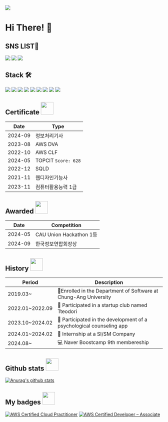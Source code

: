 <img src="https://capsule-render.vercel.app/api?type=waving&color=random&height=200&section=header&text=Lee%20JI%20Hak&fontSize=60" />

# Hi There! 👋



## SNS LIST🍕


<a href="https://ez17.tistory.com/" target="_blank"><img src="https://img.shields.io/badge/Tistory-000000?style=flat-square&logo=Tistory&logoColor=white"/></a>
<a href="https://instagram.com/easyhak2?utm_medium=copy_link" target="_blank"><img src="https://img.shields.io/badge/Instagram-E4405F?style=flat-square&logo=Instagram&logoColor=white"/></a>
<a href="https://www.linkedin.com/in/%EC%A7%80%ED%95%99-%EC%9D%B4-582b67274?utm_source=share&utm_campaign=share_via&utm_content=profile&utm_medium=android_app" target="_blank"><img src="https://img.shields.io/badge/LinkedIn-0A66C2?style=flat-square&logo=LinkedIn&logoColor=white"></a>




<!--- 🔭 I’m currently working on -->
## Stack 🛠
     
<img src="https://img.shields.io/badge/Spring-6DB33F?style=flat-square&logo=Spring&logoColor=white"> <img src="https://img.shields.io/badge/Spring Boot-6DB33F?style=flat-square&logo=Spring Boot&logoColor=white">
<img src="https://img.shields.io/badge/MySQL-4479A1?style=flat-square&logo=MySQL&logoColor=white"> <img src="https://img.shields.io/badge/MariaDB-003545?style=flat-square&logo=MariaDB&logoColor=white">
<img src="https://img.shields.io/badge/MongoDB-47A248?style=flat-square&logo=MongoDB&logoColor=white">
<img src="https://img.shields.io/badge/AWS Lambda-FF9900?style=flat-square&logo=AWSLambda&logoColor=white"> <img src="https://img.shields.io/badge/Amazon API GateWay-FF4F8B?style=flat-square&logo=amazonapigateway&logoColor=white">
<img src="https://img.shields.io/badge/Serverless-FD5750?style=flat-square&logo=serverless&logoColor=white"> <img src="https://img.shields.io/badge/Solidity-363636?style=flat-square&logo=serverless&logoColor=white">

<!-- <img src="https://stats.hyochan.dev/api/github-stats-advanced?login=easyhak" width="500px"/> -->

## Certificate <img src="https://github.com/user-attachments/assets/f2e3d404-1921-4f2e-abd6-ad2044fffbe6" width=40px height=40px>
|Date|Type|
|---------|------|
|2024-09 | 정보처리기사 | 
| 2023-08 |  AWS DVA |
| 2022-10 | AWS CLF |
| 2024-05 | TOPCIT `Score: 628` |
| 2022-12 | SQLD | 
| 2021-11 | 웹디자인기능사 |
| 2023-11 | 컴퓨터활용능력 1급 |


## Awarded <img src="https://github.com/user-attachments/assets/52440869-ec71-4f1e-b5e8-d62e273f0b0d" width=40px height=40px>

|Date| Competition |
|---|-----|
|2024-05| CAU Union Hackathon 1등 |
|2024-09| 한국정보연합회장상 |



## History <img src="https://github.com/user-attachments/assets/ae7ebd6b-f677-4a95-8fd2-a5a291bb3bac" width=40px height=40px>
|Period|Description|
|-----|-------|
|2019.03~|🏫Enrolled in the Department of Software at Chung-Ang University|
|2022.01~2022.09|🐌 Participated in a startup club named Tteodori |
|2023.10~2024.02|🌲 Participated in the development of a psychological counseling app|
|2024.01~2024.02|🏢 Internship at a SI/SM Company |
|2024.08~| 💻 Naver Boostcamp 9th membereship |

## Github stats <img src="https://github.com/user-attachments/assets/d66f7ae5-4ed1-47ba-a493-b63b078963b2" width=40px height=40px>

[![Anurag's github stats](https://github-readme-stats.vercel.app/api?username=easyhak)](https://github.com/anuraghazra/github-readme-stats)

<!-- [![Solved.ac Profile](http://mazassumnida.wtf/api/v2/generate_badge?boj=jooin2000)](https://solved.ac/jooin2000/) -->

## My badges <img src = "https://github.com/user-attachments/assets/77c2c54a-4f4b-4ba3-a6e7-efe5da662541" width=40px height=40px>
<!--START_SECTION:badges-->

[![AWS Certified Cloud Practitioner](https://images.credly.com/size/200x200/images/00634f82-b07f-4bbd-a6bb-53de397fc3a6/image.png)](https://www.credly.com/badges/aa853b8e-1f11-4995-bc9a-c370aeb95273/")
[![AWS Certified Developer – Associate](https://images.credly.com/size/200x200/images/b9feab85-1a43-4f6c-99a5-631b88d5461b/image.png)](https://www.credly.com/badges/911351c7-71b8-4399-85de-aa2bc02a8c01/]")

<!--END_SECTION:badges-->
